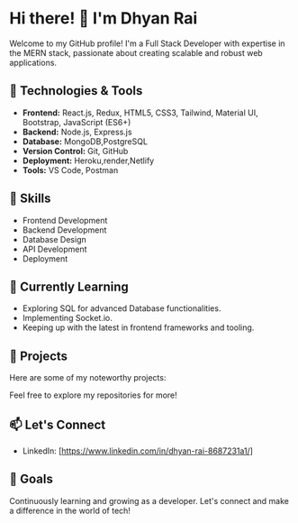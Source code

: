 # Hi there! 👋 I'm Dhyan Rai

Welcome to my GitHub profile! I'm a Full Stack Developer with expertise in the MERN stack, passionate about creating scalable and robust web applications.

## 🔧 Technologies & Tools

- **Frontend:** React.js, Redux, HTML5, CSS3, Tailwind, Material UI, Bootstrap, JavaScript (ES6+)
- **Backend:** Node.js, Express.js
- **Database:** MongoDB,PostgreSQL
- **Version Control:** Git, GitHub
- **Deployment:** Heroku,render,Netlify
- **Tools:** VS Code, Postman

## 💼 Skills

- Frontend Development
- Backend Development
- Database Design
- API Development
- Deployment

## 🌱 Currently Learning

- Exploring SQL for advanced Database functionalities.
- Implementing Socket.io.
- Keeping up with the latest in frontend frameworks and tooling.

## 🚀 Projects

Here are some of my noteworthy projects:

Feel free to explore my repositories for more!

## 📫 Let's Connect

- LinkedIn: [https://www.linkedin.com/in/dhyan-rai-8687231a1/]

## 🎯 Goals

Continuously learning and growing as a developer. Let's connect and make a difference in the world of tech!

